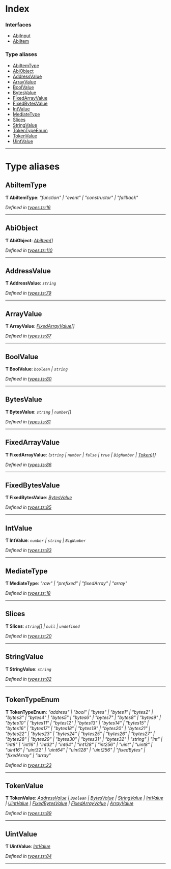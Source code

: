 

# Index

### Interfaces

* [AbiInput](../interfaces/_types_.abiinput.md)
* [AbiItem](../interfaces/_types_.abiitem.md)

### Type aliases

* [AbiItemType](_types_.md#abiitemtype)
* [AbiObject](_types_.md#abiobject)
* [AddressValue](_types_.md#addressvalue)
* [ArrayValue](_types_.md#arrayvalue)
* [BoolValue](_types_.md#boolvalue)
* [BytesValue](_types_.md#bytesvalue)
* [FixedArrayValue](_types_.md#fixedarrayvalue)
* [FixedBytesValue](_types_.md#fixedbytesvalue)
* [IntValue](_types_.md#intvalue)
* [MediateType](_types_.md#mediatetype)
* [Slices](_types_.md#slices)
* [StringValue](_types_.md#stringvalue)
* [TokenTypeEnum](_types_.md#tokentypeenum)
* [TokenValue](_types_.md#tokenvalue)
* [UintValue](_types_.md#uintvalue)

---

# Type aliases

<a id="abiitemtype"></a>

##  AbiItemType

**Ƭ AbiItemType**: *"function" \| "event" \| "constructor" \| "fallback"*

*Defined in [types.ts:16](https://github.com/paritytech/js-libs/blob/ae9ea03/packages/abi/src/types.ts#L16)*

___
<a id="abiobject"></a>

##  AbiObject

**Ƭ AbiObject**: *[AbiItem](../interfaces/_types_.abiitem.md)[]*

*Defined in [types.ts:110](https://github.com/paritytech/js-libs/blob/ae9ea03/packages/abi/src/types.ts#L110)*

___
<a id="addressvalue"></a>

##  AddressValue

**Ƭ AddressValue**: *`string`*

*Defined in [types.ts:79](https://github.com/paritytech/js-libs/blob/ae9ea03/packages/abi/src/types.ts#L79)*

___
<a id="arrayvalue"></a>

##  ArrayValue

**Ƭ ArrayValue**: *[FixedArrayValue](_types_.md#fixedarrayvalue)[]*

*Defined in [types.ts:87](https://github.com/paritytech/js-libs/blob/ae9ea03/packages/abi/src/types.ts#L87)*

___
<a id="boolvalue"></a>

##  BoolValue

**Ƭ BoolValue**: *`boolean` \| `string`*

*Defined in [types.ts:80](https://github.com/paritytech/js-libs/blob/ae9ea03/packages/abi/src/types.ts#L80)*

___
<a id="bytesvalue"></a>

##  BytesValue

**Ƭ BytesValue**: *`string` \| `number`[]*

*Defined in [types.ts:81](https://github.com/paritytech/js-libs/blob/ae9ea03/packages/abi/src/types.ts#L81)*

___
<a id="fixedarrayvalue"></a>

##  FixedArrayValue

**Ƭ FixedArrayValue**: *(`string` \| `number` \| `false` \| `true` \| `BigNumber` \| [Token](../classes/_token_token_.token.md))[]*

*Defined in [types.ts:86](https://github.com/paritytech/js-libs/blob/ae9ea03/packages/abi/src/types.ts#L86)*

___
<a id="fixedbytesvalue"></a>

##  FixedBytesValue

**Ƭ FixedBytesValue**: *[BytesValue](_types_.md#bytesvalue)*

*Defined in [types.ts:85](https://github.com/paritytech/js-libs/blob/ae9ea03/packages/abi/src/types.ts#L85)*

___
<a id="intvalue"></a>

##  IntValue

**Ƭ IntValue**: *`number` \| `string` \| `BigNumber`*

*Defined in [types.ts:83](https://github.com/paritytech/js-libs/blob/ae9ea03/packages/abi/src/types.ts#L83)*

___
<a id="mediatetype"></a>

##  MediateType

**Ƭ MediateType**: *"raw" \| "prefixed" \| "fixedArray" \| "array"*

*Defined in [types.ts:18](https://github.com/paritytech/js-libs/blob/ae9ea03/packages/abi/src/types.ts#L18)*

___
<a id="slices"></a>

##  Slices

**Ƭ Slices**: *`string`[] \| `null` \| `undefined`*

*Defined in [types.ts:20](https://github.com/paritytech/js-libs/blob/ae9ea03/packages/abi/src/types.ts#L20)*

___
<a id="stringvalue"></a>

##  StringValue

**Ƭ StringValue**: *`string`*

*Defined in [types.ts:82](https://github.com/paritytech/js-libs/blob/ae9ea03/packages/abi/src/types.ts#L82)*

___
<a id="tokentypeenum"></a>

##  TokenTypeEnum

**Ƭ TokenTypeEnum**: *"address" \| "bool" \| "bytes" \| "bytes1" \| "bytes2" \| "bytes3" \| "bytes4" \| "bytes5" \| "bytes6" \| "bytes7" \| "bytes8" \| "bytes9" \| "bytes10" \| "bytes11" \| "bytes12" \| "bytes13" \| "bytes14" \| "bytes15" \| "bytes16" \| "bytes17" \| "bytes18" \| "bytes19" \| "bytes20" \| "bytes21" \| "bytes22" \| "bytes23" \| "bytes24" \| "bytes25" \| "bytes26" \| "bytes27" \| "bytes28" \| "bytes29" \| "bytes30" \| "bytes31" \| "bytes32" \| "string" \| "int" \| "int8" \| "int16" \| "int32" \| "int64" \| "int128" \| "int256" \| "uint" \| "uint8" \| "uint16" \| "uint32" \| "uint64" \| "uint128" \| "uint256" \| "fixedBytes" \| "fixedArray" \| "array"*

*Defined in [types.ts:23](https://github.com/paritytech/js-libs/blob/ae9ea03/packages/abi/src/types.ts#L23)*

___
<a id="tokenvalue"></a>

##  TokenValue

**Ƭ TokenValue**: *[AddressValue](_types_.md#addressvalue) \| `Boolean` \| [BytesValue](_types_.md#bytesvalue) \| [StringValue](_types_.md#stringvalue) \| [IntValue](_types_.md#intvalue) \| [UintValue](_types_.md#uintvalue) \| [FixedBytesValue](_types_.md#fixedbytesvalue) \| [FixedArrayValue](_types_.md#fixedarrayvalue) \| [ArrayValue](_types_.md#arrayvalue)*

*Defined in [types.ts:89](https://github.com/paritytech/js-libs/blob/ae9ea03/packages/abi/src/types.ts#L89)*

___
<a id="uintvalue"></a>

##  UintValue

**Ƭ UintValue**: *[IntValue](_types_.md#intvalue)*

*Defined in [types.ts:84](https://github.com/paritytech/js-libs/blob/ae9ea03/packages/abi/src/types.ts#L84)*

___

